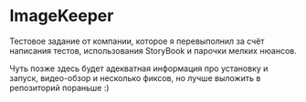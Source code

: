 # ImageKeeper
Тестовое задание от компании, которое я перевыполнил за счёт написания тестов, использования StoryBook и парочки мелких нюансов.

Чуть позже здесь будет адекватная информация про установку и запуск, видео-обзор и несколько фиксов, но лучше выложить в репозиторий пораньше :)

